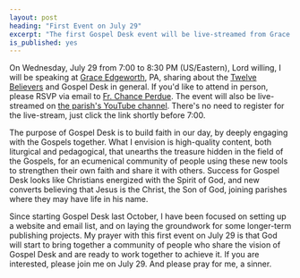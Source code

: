 ```yaml
---
layout: post
heading: "First Event on July 29"
excerpt: "The first Gospel Desk event will be live-streamed from Grace Edgeworth tomorrow evening."
is_published: yes
---
```


On Wednesday, July 29 from 7:00 to 8:30 PM (US/Eastern), Lord willing, I will
be speaking at [Grace Edgeworth](https://www.edgeworthanglican.com/), PA,
sharing about the [Twelve
Believers](https://www.gospeldesk.org/the-twelve-believers/) and Gospel Desk in
general. If you'd like to attend in person, please RSVP via email to [Fr.
Chance Perdue](mailto:chance@edgeworthanglican.com). The event will also be
live-streamed on [the parish's YouTube
channel](https://www.youtube.com/channel/UCI-PG998Cfc9Gpq6XXgd2Zw).  There's no
need to register for the live-stream, just click the link shortly before 7:00.

The purpose of Gospel Desk is to build faith in our day, by deeply engaging
with the Gospels together. What I envision is high-quality content, both
liturgical and pedagogical, that unearths the treasure hidden in the field of
the Gospels, for an ecumenical community of people using these new tools to
strengthen their own faith and share it with others. Success for Gospel Desk
looks like Christians energized with the Spirit of God, and new converts
believing that Jesus is the Christ, the Son of God, joining parishes where they
may have life in his name.

Since starting Gospel Desk last October, I have been focused on setting up a
website and email list, and on laying the groundwork for some longer-term
publishing projects. My prayer with this first event on July 29 is that God
will start to bring together a community of people who share the vision of
Gospel Desk and are ready to work together to achieve it. If you are
interested, please join me on July 29. And please pray for me, a sinner.
